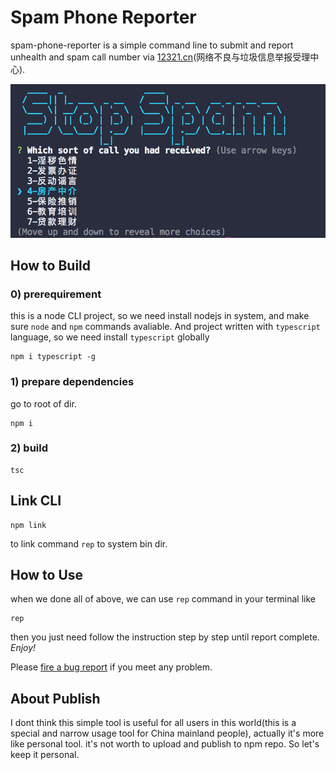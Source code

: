 # Spam Phone Reporter

spam-phone-reporter is a simple command line to submit and report unhealth and spam call number via [12321.cn](https://12321.cn/)(网络不良与垃圾信息举报受理中心).

![screenshot](https://raw.githubusercontent.com/genru/spam-phone-reporter/master/screenshot.png)
## How to Build

### 0) prerequirement

this is a node CLI project, so we need install nodejs in system, and make sure `node` and `npm` commands avaliable. And project written with `typescript` language, so we need install `typescript` globally
```
npm i typescript -g
```
### 1) prepare dependencies

go to root of dir.
```
npm i
```

### 2) build

```
tsc
```

## Link CLI

```
npm link
```
to link command `rep` to system bin dir.

## How to Use
when we done all of above, we can use `rep` command in your terminal like
```
rep
```
then you just need follow the instruction step by step until report complete. *Enjoy!*

Please [fire a bug report](https://github.com/genru/spam-phone-reporter/issues/new) if you meet any problem.

## About Publish
I dont think this simple tool is useful for all users in this world(this is a special and narrow usage tool for China mainland people), actually it's more like personal tool. it's not worth to upload and publish to npm repo. So let's keep it personal.